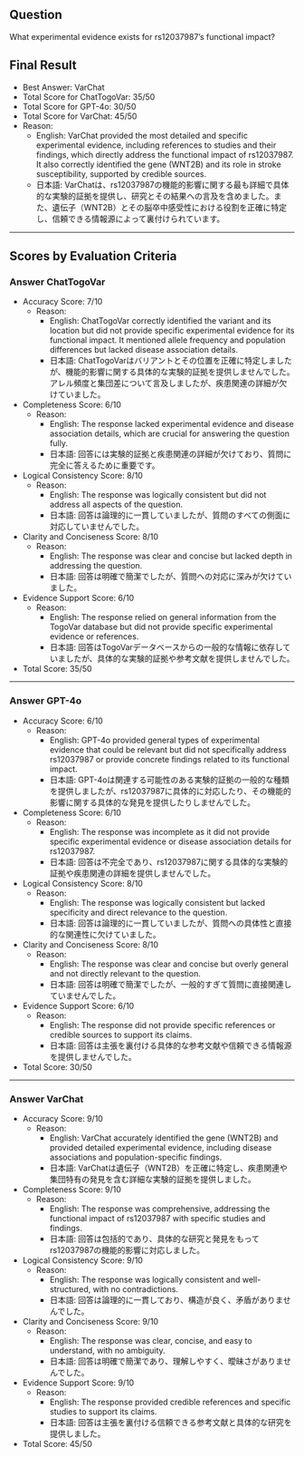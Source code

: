 ## Question

What experimental evidence exists for rs12037987’s functional impact?

## Final Result

- Best Answer: VarChat
- Total Score for ChatTogoVar: 35/50
- Total Score for GPT-4o: 30/50
- Total Score for VarChat: 45/50
- Reason:
  - English: VarChat provided the most detailed and specific experimental evidence, including references to studies and their findings, which directly address the functional impact of rs12037987. It also correctly identified the gene (WNT2B) and its role in stroke susceptibility, supported by credible sources.
  - 日本語: VarChatは、rs12037987の機能的影響に関する最も詳細で具体的な実験的証拠を提供し、研究とその結果への言及を含めました。また、遺伝子（WNT2B）とその脳卒中感受性における役割を正確に特定し、信頼できる情報源によって裏付けられています。

---

## Scores by Evaluation Criteria

### Answer ChatTogoVar
- Accuracy Score: 7/10
  - Reason: 
    - English: ChatTogoVar correctly identified the variant and its location but did not provide specific experimental evidence for its functional impact. It mentioned allele frequency and population differences but lacked disease association details.
    - 日本語: ChatTogoVarはバリアントとその位置を正確に特定しましたが、機能的影響に関する具体的な実験的証拠を提供しませんでした。アレル頻度と集団差について言及しましたが、疾患関連の詳細が欠けていました。
- Completeness Score: 6/10
  - Reason: 
    - English: The response lacked experimental evidence and disease association details, which are crucial for answering the question fully.
    - 日本語: 回答には実験的証拠と疾患関連の詳細が欠けており、質問に完全に答えるために重要です。
- Logical Consistency Score: 8/10
  - Reason: 
    - English: The response was logically consistent but did not address all aspects of the question.
    - 日本語: 回答は論理的に一貫していましたが、質問のすべての側面に対応していませんでした。
- Clarity and Conciseness Score: 8/10
  - Reason: 
    - English: The response was clear and concise but lacked depth in addressing the question.
    - 日本語: 回答は明確で簡潔でしたが、質問への対応に深みが欠けていました。
- Evidence Support Score: 6/10
  - Reason: 
    - English: The response relied on general information from the TogoVar database but did not provide specific experimental evidence or references.
    - 日本語: 回答はTogoVarデータベースからの一般的な情報に依存していましたが、具体的な実験的証拠や参考文献を提供しませんでした。
- Total Score: 35/50

---

### Answer GPT-4o
- Accuracy Score: 6/10
  - Reason: 
    - English: GPT-4o provided general types of experimental evidence that could be relevant but did not specifically address rs12037987 or provide concrete findings related to its functional impact.
    - 日本語: GPT-4oは関連する可能性のある実験的証拠の一般的な種類を提供しましたが、rs12037987に具体的に対応したり、その機能的影響に関する具体的な発見を提供したりしませんでした。
- Completeness Score: 6/10
  - Reason: 
    - English: The response was incomplete as it did not provide specific experimental evidence or disease association details for rs12037987.
    - 日本語: 回答は不完全であり、rs12037987に関する具体的な実験的証拠や疾患関連の詳細を提供しませんでした。
- Logical Consistency Score: 8/10
  - Reason: 
    - English: The response was logically consistent but lacked specificity and direct relevance to the question.
    - 日本語: 回答は論理的に一貫していましたが、質問への具体性と直接的な関連性に欠けていました。
- Clarity and Conciseness Score: 8/10
  - Reason: 
    - English: The response was clear and concise but overly general and not directly relevant to the question.
    - 日本語: 回答は明確で簡潔でしたが、一般的すぎて質問に直接関連していませんでした。
- Evidence Support Score: 6/10
  - Reason: 
    - English: The response did not provide specific references or credible sources to support its claims.
    - 日本語: 回答は主張を裏付ける具体的な参考文献や信頼できる情報源を提供しませんでした。
- Total Score: 30/50

---

### Answer VarChat
- Accuracy Score: 9/10
  - Reason: 
    - English: VarChat accurately identified the gene (WNT2B) and provided detailed experimental evidence, including disease associations and population-specific findings.
    - 日本語: VarChatは遺伝子（WNT2B）を正確に特定し、疾患関連や集団特有の発見を含む詳細な実験的証拠を提供しました。
- Completeness Score: 9/10
  - Reason: 
    - English: The response was comprehensive, addressing the functional impact of rs12037987 with specific studies and findings.
    - 日本語: 回答は包括的であり、具体的な研究と発見をもってrs12037987の機能的影響に対応しました。
- Logical Consistency Score: 9/10
  - Reason: 
    - English: The response was logically consistent and well-structured, with no contradictions.
    - 日本語: 回答は論理的に一貫しており、構造が良く、矛盾がありませんでした。
- Clarity and Conciseness Score: 9/10
  - Reason: 
    - English: The response was clear, concise, and easy to understand, with no ambiguity.
    - 日本語: 回答は明確で簡潔であり、理解しやすく、曖昧さがありませんでした。
- Evidence Support Score: 9/10
  - Reason: 
    - English: The response provided credible references and specific studies to support its claims.
    - 日本語: 回答は主張を裏付ける信頼できる参考文献と具体的な研究を提供しました。
- Total Score: 45/50